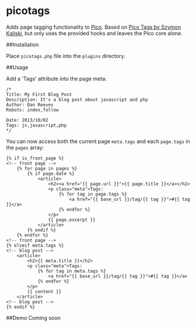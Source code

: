 picotags
========

Adds page tagging functionality to [Pico](http://pico.dev7studios.com/).
Based on [Pico Tags by Szymon Kaliski](https://github.com/szymonkaliski/Pico-Tags-Plugin), but only uses the provided hooks
and leaves the Pico core alone.

##Installation

Place `picotags.php` file into the `plugins` directory.

##Usage

Add a 'Tags' attribute into the page meta:

```
/*
Title: My First Blog Post
Description: It's a blog post about javascript and php
Author: Dan Reeves
Robots: index,follow

Date: 2013/10/02
Tags: js,javascript,php
*/
```

You can now access both the current page `meta.tags` and each `page.tags` in the `pages` array:
```
{% if is_front_page %}
<!-- front page -->
    {% for page in pages %}
        {% if page.date %}
            <article>
                <h2><a href="{{ page.url }}">{{ page.title }}</a></h2>
                <p class="meta">Tags:
                    {% for tag in page.tags %}
                        <a href="{{ base_url }}/tag/{{ tag }}">#{{ tag }}</a>
                    {% endfor %}
                </p>
                {{ page.excerpt }}
            </article>
        {% endif %}
    {% endfor %}
<!-- front page -->
{% elseif meta.tags %}
<!-- blog post -->
    <article>
        <h2>{{ meta.title }}</h2>
        <p class="meta">Tags:
            {% for tag in meta.tags %}
                <a href="{{ base_url }}/tag/{{ tag }}">#{{ tag }}</a>
            {% endfor %}
        </p>
        {{ content }}
    </article>
<!-- blog post -->
{% endif %}
```
##Demo
Coming soon
